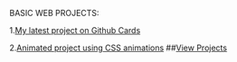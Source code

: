 BASIC WEB PROJECTS:

1.[My latest project on Github Cards](https://khushibhambri.github.io/basic-webdev/GITHUB%20PROFILES/index.html)

2.[Animated project using CSS animations](https://khushibhambri.github.io/basic-webdev/Animation%20project/animation_project.html)
  ##[View Projects](https://khushibhambri.github.io/basic-webdev/)
